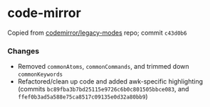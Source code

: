 # code-mirror

Copied from [codemirror/legacy-modes](https://github.com/codemirror/legacy-modes) repo; commit `c43d0b6`

### Changes

* Removed `commonAtoms`, `commonCommands`, and trimmed down `commonKeywords`
* Refactored/clean up code and added awk-specific highlighting (commits `bc89fba3b7bd25115e9726c6b0c801505bbce083`, and `ffef0b3ad5a588e75ca8517c09135e0d32a80bb9`)
